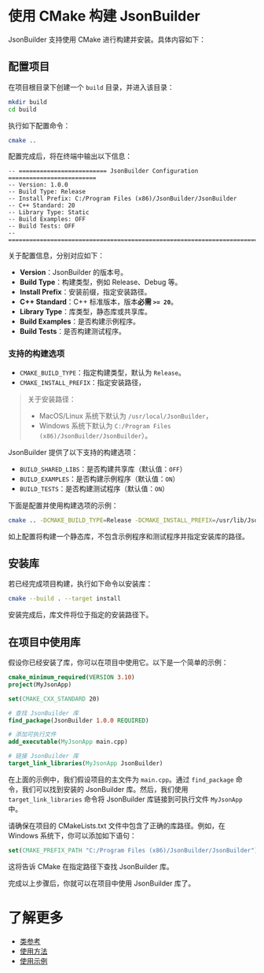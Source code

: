 # 使用 CMake 构建 JsonBuilder

JsonBuilder 支持使用 CMake 进行构建并安装。具体内容如下：

## 配置项目

在项目根目录下创建一个 `build` 目录，并进入该目录：

```bash
mkdir build
cd build
```

执行如下配置命令：

```bash
cmake ..
```

配置完成后，将在终端中输出以下信息：

```
-- ========================= JsonBuilder Configuration =========================
-- Version: 1.0.0
-- Build Type: Release
-- Install Prefix: C:/Program Files (x86)/JsonBuilder/JsonBuilder
-- C++ Standard: 20
-- Library Type: Static
-- Build Examples: OFF
-- Build Tests: OFF
-- =============================================================================
```

关于配置信息，分别对应如下：

- **Version**：JsonBuilder 的版本号。
- **Build Type**：构建类型，例如 Release、Debug 等。
- **Install Prefix**：安装前缀，指定安装路径。
- **C++ Standard**：C++ 标准版本，版本**必需 `>= 20`**。
- **Library Type**：库类型，静态库或共享库。
- **Build Examples**：是否构建示例程序。
- **Build Tests**：是否构建测试程序。


### 支持的构建选项

- `CMAKE_BUILD_TYPE`：指定构建类型，默认为 `Release`。
- `CMAKE_INSTALL_PREFIX`：指定安装路径，

> 关于安装路径：
> 
> - MacOS/Linux 系统下默认为 `/usr/local/JsonBuilder`，
> - Windows 系统下默认为 `C:/Program Files (x86)/JsonBuilder/JsonBuilder`）。

JsonBuilder 提供了以下支持的构建选项：

- `BUILD_SHARED_LIBS`：是否构建共享库（默认值：`OFF`）
- `BUILD_EXAMPLES`：是否构建示例程序（默认值：`ON`）
- `BUILD_TESTS`：是否构建测试程序（默认值：`ON`）


下面是配置并使用构建选项的示例：

```bash
cmake .. -DCMAKE_BUILD_TYPE=Release -DCMAKE_INSTALL_PREFIX=/usr/lib/JsonBuilder -DBUILD_SHARED_LIBS=OFF -DBUILD_EXAMPLES=OFF -DBUILD_TESTS=OFF
```

如上配置将构建一个静态库，不包含示例程序和测试程序并指定安装库的路径。

## 安装库

若已经完成项目构建，执行如下命令以安装库：

```bash
cmake --build . --target install
```

安装完成后，库文件将位于指定的安装路径下。

## 在项目中使用库

假设你已经安装了库，你可以在项目中使用它。以下是一个简单的示例：

```cmake
cmake_minimum_required(VERSION 3.10)
project(MyJsonApp)

set(CMAKE_CXX_STANDARD 20)

# 查找 JsonBuilder 库
find_package(JsonBuilder 1.0.0 REQUIRED)

# 添加可执行文件
add_executable(MyJsonApp main.cpp)

# 链接 JsonBuilder 库
target_link_libraries(MyJsonApp JsonBuilder)
```

在上面的示例中，我们假设项目的主文件为 `main.cpp`。通过 `find_package` 命令，我们可以找到安装的 JsonBuilder 库。然后，我们使用 `target_link_libraries` 命令将 JsonBuilder 库链接到可执行文件 `MyJsonApp` 中。

请确保在项目的 CMakeLists.txt 文件中包含了正确的库路径。例如，在 Windows 系统下，你可以添加如下语句：

```cmake
set(CMAKE_PREFIX_PATH "C:/Program Files (x86)/JsonBuilder/JsonBuilder")
```

这将告诉 CMake 在指定路径下查找 JsonBuilder 库。

完成以上步骤后，你就可以在项目中使用 JsonBuilder 库了。

# 了解更多

- [类参考](class.md)
- [使用方法](usage.md)
- [使用示例](example.md)
